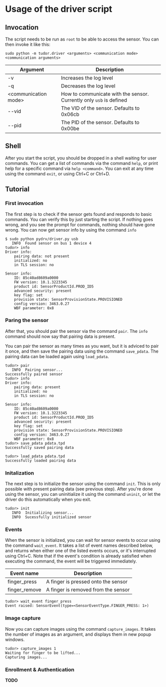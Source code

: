 # Usage of the driver script
## Invocation
The script needs to be run as `root` to be able to access the sensor. You can then invoke it like this:
```shell
sudo python -m tudor.driver <arguments> <communication mode> <communication arguments>
```

Argument | Description
--- | ---
-v | Increases the log level
-q | Decreases the log level
\<communication mode\> | How to communicate with the sensor. Currently only `usb` is defined
--vid | The VID of the sensor. Defaults to 0x06cb
--pid | The PID of the sensor. Defaults to 0x00be

## Shell
After you start the script, you should be dropped in a shell waiting for user commands. You can get a list of commands via the command `help`, or print help for a specific command via `help <command>`. You can exit at any time using the command `exit`, or using Ctrl+C or Ctrl+D.

## Tutorial
### First invocation
The first step is to check if the sensor gets found and responds to basic commands. You can verify this by just starting the script. If nothing goes wrong, and you see the prompt for commands, nothing should have gone wrong. You can now get sensor info by using the command `info`
```
$ sudo python pydrv/driver.py usb
   INFO  Found sensor on bus 1 device 4
tudor> info
Driver info:
    pairing data: not present
    initialized: no
    in TLS session: no

Sensor info:
    ID: 85c40ad8609a0000
    FW version: 10.1.3223345
    product id: SensorProductId.PROD_ID5
    advanced security: present
    key flag: set
    provision state: SensorProvisionState.PROVISIONED
    config version: 3463.0.27
    WBF parameter: 0x8
```

### Paring the sensor
After that, you should pair the sensor via the command `pair`. The `info` command should now say that pairing data is present.

You can pair the sensor as many times as you want, but it is adviced to pair it once, and then save the pairing data using the command `save_pdata`. The pairing data can be loaded again using `load_pdata`.
```
tudor> pair
   INFO  Pairing sensor...
Successfully paired sensor
tudor> info
Driver info:
    pairing data: present
    initialized: no
    in TLS session: no

Sensor info:
    ID: 85c40ad8609a0000
    FW version: 10.1.3223345
    product id: SensorProductId.PROD_ID5
    advanced security: present
    key flag: set
    provision state: SensorProvisionState.PROVISIONED
    config version: 3463.0.27
    WBF parameter: 0x8
tudor> save_pdata pdata.tpd
Successfully saved pairing data
```
```
tudor> load_pdata pdata.tpd
Successfully loaded pairing data
```

### Initalization
The next step is to initialize the sensor using the command `init`. This is only possible with present pairing data (see previous step). After you're done using the sensor, you can uninitialize it using the command `uninit`, or let the driver do this automatically when you exit.
```
tudor> init     
   INFO  Initializing sensor...
   INFO  Sucessfully initialized sensor
```

### Events
When the sensor is initialized, you can wait for sensor events to occur using the command `wait_event`. It takes a list of event names described below, and returns when either one of the listed events occurs, or it's interrupted using Ctrl+C. Note that if the event's condition is already satisfied when executing the command, the event will be triggered immediately.

Event name | Description
--- | ---
finger_press | A finger is pressed onto the sensor
finger_remove | A finger is removed from the sensor

```
tudor> wait_event finger_press
Event raised: SensorEvent(type=<SensorEventType.FINGER_PRESS: 1>)
```

### Image capture
Now you can capture images using the command `capture_images`. It takes the number of images as an argument, and displays them in new popup windows.
```
tudor> capture_images 1
Waiting for finger to be lifted...
Capturing images...
```

### Enrollment & Authentication
**TODO**